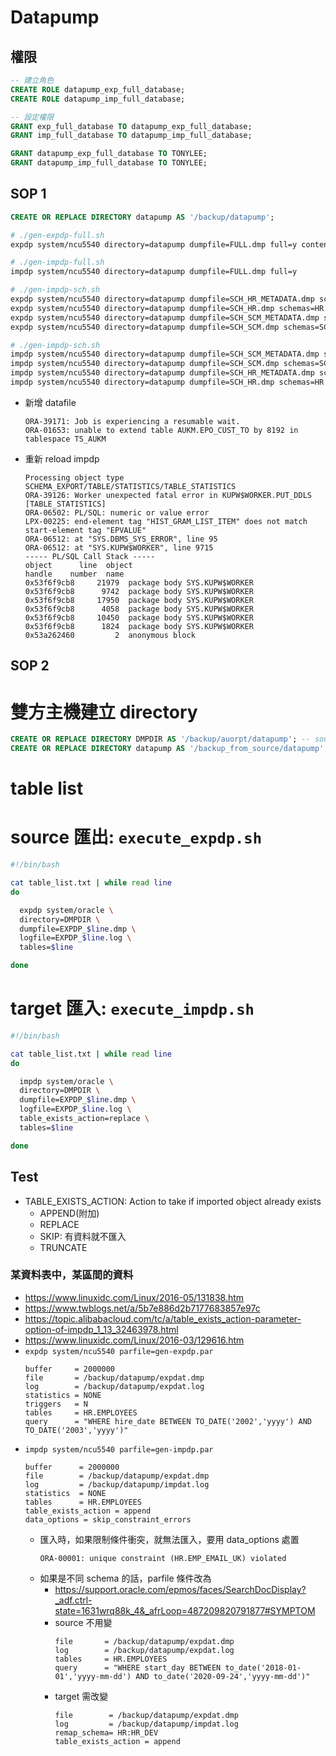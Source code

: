 # Datapump
## 權限
```sql
-- 建立角色
CREATE ROLE datapump_exp_full_database;
CREATE ROLE datapump_imp_full_database;

-- 設定權限
GRANT exp_full_database TO datapump_exp_full_database;
GRANT imp_full_database TO datapump_imp_full_database;

GRANT datapump_exp_full_database TO TONYLEE;
GRANT datapump_imp_full_database TO TONYLEE;
```

## SOP 1
```sql
CREATE OR REPLACE DIRECTORY datapump AS '/backup/datapump';
```

```bash
# ./gen-expdp-full.sh
expdp system/ncu5540 directory=datapump dumpfile=FULL.dmp full=y content=metadata_only

# ./gen-impdp-full.sh
impdp system/ncu5540 directory=datapump dumpfile=FULL.dmp full=y

# ./gen-impdp-sch.sh
expdp system/ncu5540 directory=datapump dumpfile=SCH_HR_METADATA.dmp schemas=HR content=metadata_only
expdp system/ncu5540 directory=datapump dumpfile=SCH_HR.dmp schemas=HR content=data_only
expdp system/ncu5540 directory=datapump dumpfile=SCH_SCM_METADATA.dmp schemas=SCM content=metadata_only
expdp system/ncu5540 directory=datapump dumpfile=SCH_SCM.dmp schemas=SCM content=data_only

# ./gen-impdp-sch.sh
impdp system/ncu5540 directory=datapump dumpfile=SCH_SCM_METADATA.dmp schemas=SCM
impdp system/ncu5540 directory=datapump dumpfile=SCH_SCM.dmp schemas=SCM
impdp system/ncu5540 directory=datapump dumpfile=SCH_HR_METADATA.dmp schemas=HR
impdp system/ncu5540 directory=datapump dumpfile=SCH_HR.dmp schemas=HR
```
- 新增 datafile
    ```
    ORA-39171: Job is experiencing a resumable wait.
    ORA-01653: unable to extend table AUKM.EPO_CUST_TO by 8192 in tablespace TS_AUKM
    ```
- 重新 reload impdp
    ```
    Processing object type SCHEMA_EXPORT/TABLE/STATISTICS/TABLE_STATISTICS
    ORA-39126: Worker unexpected fatal error in KUPW$WORKER.PUT_DDLS [TABLE_STATISTICS]
    ORA-06502: PL/SQL: numeric or value error
    LPX-00225: end-element tag "HIST_GRAM_LIST_ITEM" does not match start-element tag "EPVALUE"
    ORA-06512: at "SYS.DBMS_SYS_ERROR", line 95
    ORA-06512: at "SYS.KUPW$WORKER", line 9715
    ----- PL/SQL Call Stack -----
    object      line  object
    handle    number  name
    0x53f6f9cb8     21979  package body SYS.KUPW$WORKER
    0x53f6f9cb8      9742  package body SYS.KUPW$WORKER
    0x53f6f9cb8     17950  package body SYS.KUPW$WORKER
    0x53f6f9cb8      4058  package body SYS.KUPW$WORKER
    0x53f6f9cb8     10450  package body SYS.KUPW$WORKER
    0x53f6f9cb8      1824  package body SYS.KUPW$WORKER
    0x53a262460         2  anonymous block
    ```

## SOP 2
# 雙方主機建立 directory
```sql
CREATE OR REPLACE DIRECTORY DMPDIR AS '/backup/auorpt/datapump'; -- source
CREATE OR REPLACE DIRECTORY datapump AS '/backup_from_source/datapump'; -- target
```

# table list

# source 匯出: `execute_expdp.sh`
```bash
#!/bin/bash

cat table_list.txt | while read line
do

  expdp system/oracle \
  directory=DMPDIR \
  dumpfile=EXPDP_$line.dmp \
  logfile=EXPDP_$line.log \
  tables=$line

done
```

# target 匯入: `execute_impdp.sh`
```bash
#!/bin/bash

cat table_list.txt | while read line
do

  impdp system/oracle \
  directory=DMPDIR \
  dumpfile=EXPDP_$line.dmp \
  logfile=EXPDP_$line.log \
  table_exists_action=replace \
  tables=$line

done
```

## Test
- TABLE_EXISTS_ACTION: Action to take if imported object already exists
    - APPEND(附加)
    - REPLACE
    - SKIP: 有資料就不匯入
    - TRUNCATE

### 某資料表中，某區間的資料
- https://www.linuxidc.com/Linux/2016-05/131838.htm
- https://www.twblogs.net/a/5b7e886d2b7177683857e97c
- https://topic.alibabacloud.com/tc/a/table_exists_action-parameter-option-of-impdp_1_13_32463978.html
- https://www.linuxidc.com/Linux/2016-03/129616.htm
- `expdp system/ncu5540 parfile=gen-expdp.par`
    ```
    buffer     = 2000000
    file       = /backup/datapump/expdat.dmp
    log        = /backup/datapump/expdat.log
    statistics = NONE
    triggers   = N
    tables     = HR.EMPLOYEES
    query      = "WHERE hire_date BETWEEN TO_DATE('2002','yyyy') AND TO_DATE('2003','yyyy')"
    ```
- `impdp system/ncu5540 parfile=gen-impdp.par`
    ```
    buffer      = 2000000
    file        = /backup/datapump/expdat.dmp
    log         = /backup/datapump/impdat.log
    statistics  = NONE
    tables      = HR.EMPLOYEES
    table_exists_action = append
    data_options = skip_constraint_errors
    ```
    - 匯入時，如果限制條件衝突，就無法匯入，要用 data_options 處置
        ```
        ORA-00001: unique constraint (HR.EMP_EMAIL_UK) violated
        ```
    - 如果是不同 schema 的話，parfile 條件改為
        - https://support.oracle.com/epmos/faces/SearchDocDisplay?_adf.ctrl-state=1631wrq88k_4&_afrLoop=487209820791877#SYMPTOM
        - source 不用變
            ```
            file       = /backup/datapump/expdat.dmp
            log        = /backup/datapump/expdat.log
            tables     = HR.EMPLOYEES
            query      = "WHERE start_day BETWEEN to_date('2018-01-01','yyyy-mm-dd') AND to_date('2020-09-24','yyyy-mm-dd')"
            ```
        - target 需改變
            ```
            file        = /backup/datapump/expdat.dmp
            log         = /backup/datapump/impdat.log
            remap_schema= HR:HR_DEV
            table_exists_action = append
            ```